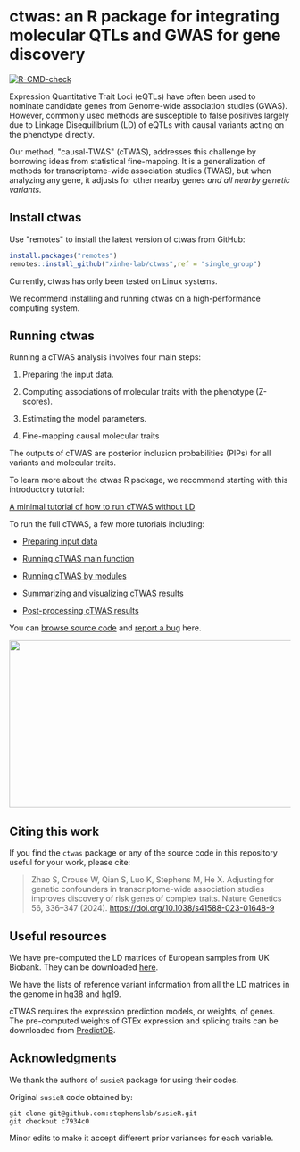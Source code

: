 # ctwas: an R package for integrating molecular QTLs and GWAS for gene discovery

[![R-CMD-check](https://github.com/xinhe-lab/ctwas/actions/workflows/R-CMD-check.yaml/badge.svg)](https://github.com/xinhe-lab/ctwas/actions/workflows/R-CMD-check.yaml)

Expression Quantitative Trait Loci (eQTLs) have often been used to nominate candidate genes from Genome-wide association studies (GWAS). However, commonly used methods are susceptible to false positives largely due to Linkage Disequilibrium (LD) of eQTLs with causal variants acting on the phenotype directly. 

Our method, "causal-TWAS" (cTWAS), addresses this challenge by borrowing ideas from statistical fine-mapping. It is a generalization of methods for transcriptome-wide association studies (TWAS), but when analyzing any gene, it adjusts for other nearby genes *and all nearby genetic variants.*

## Install ctwas

Use "remotes" to install the latest version of ctwas from GitHub: 

```r
install.packages("remotes")
remotes::install_github("xinhe-lab/ctwas",ref = "single_group")
```


Currently, ctwas has only been tested on Linux systems.
 
We recommend installing and running ctwas on a high-performance computing system.

## Running ctwas

Running a cTWAS analysis involves four main steps: 

1. Preparing the input data. 

2. Computing associations of molecular traits with the phenotype (Z-scores). 

3. Estimating the model parameters. 

4. Fine-mapping causal molecular traits 

The outputs of cTWAS are posterior inclusion probabilities (PIPs) for all variants and molecular traits.

To learn more about the ctwas R package, we recommend starting with this introductory tutorial: 

[A minimal tutorial of how to run cTWAS without LD](https://xinhe-lab.github.io/singlegroup_ctwas/articles/minimal_ctwas_tutorial.html) 

To run the full cTWAS, a few more tutorials including:
    
- [Preparing input data](https://xinhe-lab.github.io/singlegroup_ctwas/articles/preparing_ctwas_input_data.html) 

- [Running cTWAS main function](https://xinhe-lab.github.io/singlegroup_ctwas/articles/ctwas_main_function.html)

- [Running cTWAS by modules](https://xinhe-lab.github.io/singlegroup_ctwas/articles/ctwas_modules.html)

- [Summarizing and visualizing cTWAS results](https://xinhe-lab.github.io/singlegroup_ctwas/articles/summarizing_ctwas_results.html)

- [Post-processing cTWAS results](https://xinhe-lab.github.io/singlegroup_ctwas/articles/postprocessing_ctwas_results.html)

You can [browse source code](https://github.com/xinhe-lab/ctwas/tree/single_group) and [report a bug](https://github.com/xinhe-lab/ctwas/issues) here. 

<img style="display:block;margin:auto" width="700" height="300" src="man/figures/workflow.png">

## Citing this work

If you find the `ctwas` package or any of the source code in this
repository useful for your work, please cite:

> Zhao S, Crouse W, Qian S, Luo K, Stephens M, He X. 
> Adjusting for genetic confounders in transcriptome-wide association 
> studies improves discovery of risk genes of complex traits. 
> Nature Genetics 56, 336–347 (2024). 
> https://doi.org/10.1038/s41588-023-01648-9


## Useful resources

We have pre-computed the LD matrices of European samples from UK Biobank. 
They can be downloaded [here](https://uchicago.box.com/s/jqocacd2fulskmhoqnasrknbt59x3xkn). 

We have the lists of reference variant information from all the LD matrices in the genome in [hg38](https://uchicago.box.com/s/t089or92dkovv0epkrjvxq8r9db9ys99) and [hg19](https://uchicago.box.com/s/ufko2gjagcb693dob4khccqubuztb9pz).

cTWAS requires the expression prediction models, or weights, of genes. 
The pre-computed weights of GTEx expression and splicing traits can be downloaded from [PredictDB](https://predictdb.org/post/2021/07/21/gtex-v8-models-on-eqtl-and-sqtl/). 

## Acknowledgments

We thank the authors of `susieR` package for using their codes.

Original `susieR` code obtained by:
```
git clone git@github.com:stephenslab/susieR.git
git checkout c7934c0
```


Minor edits to make it accept different prior variances for each variable.


